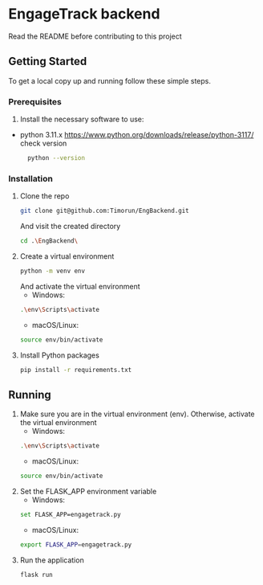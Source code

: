# EngageTrack backend

Read the README before contributing to this project

## Getting Started

To get a local copy up and running follow these simple steps.

### Prerequisites

1. Install the necessary software to use:

[//]: # (- python 3.11.x)
- python 3.11.x
  https://www.python.org/downloads/release/python-3117/
  check version
  ```sh
    python --version
  ```

### Installation

1. Clone the repo
   ```sh
   git clone git@github.com:Timorun/EngBackend.git
   ```
   And visit the created directory
   ```sh
   cd .\EngBackend\
   ```
2. Create a virtual environment
   ```sh
   python -m venv env
   ```
   And activate the virtual environment
   - Windows:
    ```sh
    .\env\Scripts\activate
    ```
   - macOS/Linux:
    ```sh
    source env/bin/activate
    ```
3. Install Python packages
   ```sh
   pip install -r requirements.txt
   ```

## Running

1. Make sure you are in the virtual environment (env). Otherwise, activate the virtual environment
   - Windows:
    ```sh
    .\env\Scripts\activate
    ```
   - macOS/Linux:
    ```sh
    source env/bin/activate
    ```
2. Set the FLASK_APP environment variable
    - Windows:
    ```sh
    set FLASK_APP=engagetrack.py
    ```
    - macOS/Linux:
    ```sh
    export FLASK_APP=engagetrack.py
    ```
3. Run the application
    ```sh
   flask run
   ```